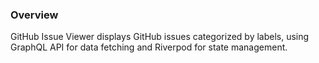 ### Overview
GitHub Issue Viewer displays GitHub issues categorized by labels, using GraphQL API for data fetching and Riverpod for state management.
